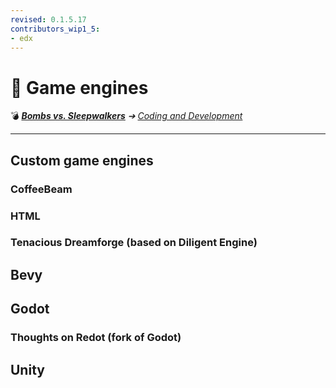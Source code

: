 ```yaml
---
revised: 0.1.5.17
contributors_wip1_5:
- edx
---
```


# 📄 Game engines

💣 ***[Bombs vs. Sleepwalkers][home]** ➔ [Coding and Development][coding]*

****

## Custom game engines

### CoffeeBeam

### HTML

### Tenacious Dreamforge (based on Diligent Engine)

## Bevy

## Godot

### Thoughts on Redot (fork of Godot)

## Unity

[home]: /README.md
[coding]: /coding_dev/readme.md

